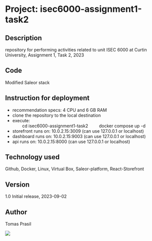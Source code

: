 # Project: isec6000-assignment1-task2 

## Description
repository for performing activities related to unit ISEC 6000 at Curtin University, Assignment 1, Task 2, 2023

## Code
Modified Saleor stack

## Instruction for deployment
- recommendation specs: 4 CPU and 6 GB RAM
- clone the repository to the local destination
- execute:   
&nbsp;&nbsp;&nbsp;&nbsp;&nbsp;&nbsp;&nbsp;&nbsp;cd isec6000-assignment1-task2
&nbsp;&nbsp;&nbsp;&nbsp;&nbsp;&nbsp;&nbsp;&nbsp;docker compose up -d
- storefront runs on: 10.0.2.15:3009 (can use 127.0.0.1 or localhost)
- dashboard runs on: 10.0.2.15:9003 (can use 127.0.0.1 or localhost)
- api runs on: 10.0.2.15:8000 (can use 127.0.0.1 or localhost)

## Technology used
Github, Docker, Linux, Virtual Box, Saleor-platform, React-Storefront

## Version
1.0 Initial release, 2023-09-02

## Author
Tomas Prasil

![](https://komarev.com/ghpvc/?username=Gogo72&color=yellow)
